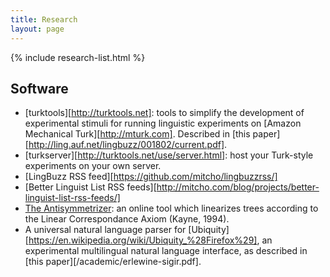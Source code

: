 ```yaml
---
title: Research
layout: page
---
```


{% include research-list.html %}

## Software

*   [turktools][http://turktools.net]: tools to simplify the development of experimental stimuli for running linguistic experiments on [Amazon Mechanical Turk][http://mturk.com]. Described in [this paper][http://ling.auf.net/lingbuzz/001802/current.pdf].
*   [turkserver][http://turktools.net/use/server.html]: host your Turk-style experiments on your own server.
*   [LingBuzz RSS feed][https://github.com/mitcho/lingbuzzrss/]
*   [Better Linguist List RSS feeds][http://mitcho.com/blog/projects/better-linguist-list-rss-feeds/]
*   [The Antisymmetrizer][51]: an online tool which linearizes trees according to the Linear Correspondance Axiom (Kayne, 1994).
*   A universal natural language parser for [Ubiquity][https://en.wikipedia.org/wiki/Ubiquity_%28Firefox%29], an experimental multilingual natural language interface, as described in [this paper][/academic/erlewine-sigir.pdf].

 [1]: http://ling.auf.net/lingbuzz/002210
 
 [7]: http://ling.auf.net/lingbuzz/001841/current.pdf

 [17]: /academic/erlewine-afla20-preprint.pdf
 [19]: /academic/erlewine-naccl25-preprint.pdf

 [20]: http://ling.auf.net/lingbuzz/001687/current.pdf
 [21]: http://semanticsarchive.net/Archive/WIzNzViN/erlewine-kotek-nels2013-preprint.pdf

 [25]: /academic/erlewine-cls48-preprint.pdf

 [35]: https://naccl.osu.edu/proceedings/naccl-22_iacl-18

 [39]: /academic/handout-teal2014.pdf

 [42]: /academic/handout-lsa2014-focus.pdf
 [43]: /academic/slides-lsa2014-blocking.pdf

 [44]: http://ling.auf.net/lingbuzz/001896/current.pdf
 [45]: /academic/slides-isle2.pdf

 [51]: http://mitcho.com/academic/antisymmetry/
 